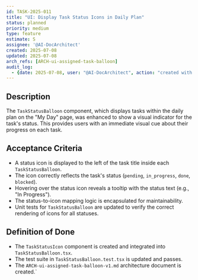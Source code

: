 ```yaml
---
id: TASK-2025-011
title: "UI: Display Task Status Icons in Daily Plan"
status: planned
priority: medium
type: feature
estimate: S
assignee: '@AI-DocArchitect'
created: 2025-07-08
updated: 2025-07-08
arch_refs: [ARCH-ui-assigned-task-balloon]
audit_log:
  - {date: 2025-07-08, user: "@AI-DocArchitect", action: "created with status done"}
---
```

## Description
The `TaskStatusBalloon` component, which displays tasks within the daily plan on the "My Day" page, was enhanced to show a visual indicator for the task's status. This provides users with an immediate visual cue about their progress on each task.

## Acceptance Criteria
- A status icon is displayed to the left of the task title inside each `TaskStatusBalloon`.
- The icon correctly reflects the task's status (`pending`, `in_progress`, `done`, `blocked`).
- Hovering over the status icon reveals a tooltip with the status text (e.g., "In Progress").
- The status-to-icon mapping logic is encapsulated for maintainability.
- Unit tests for `TaskStatusBalloon` are updated to verify the correct rendering of icons for all statuses.

## Definition of Done
*   The `TaskStatusIcon` component is created and integrated into `TaskStatusBalloon.tsx`.
*   The test suite in `TaskStatusBalloon.test.tsx` is updated and passes.
*   The `ARCH-ui-assigned-task-balloon-v1.md` architecture document is created.`
